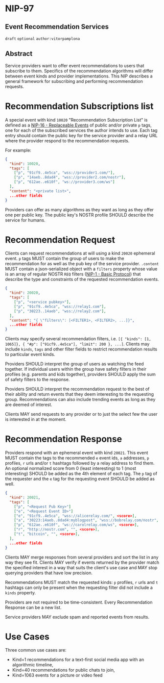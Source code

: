 NIP-97
======

Event Recommendation Services
-----------------------------

`draft` `optional` `author:vitorpamplona`

## Abstract

Service providers want to offer event recommendations to users that subscribe to them. Specifics of the recommendation algorithms will differ between event kinds and provider implementations. This NIP describes a general framework for subscribing and performing recommendation requests.

# Recommendation Subscriptions list

A special event with kind `10020` "Recommendation Subscription List" is defined as a [NIP-16 - Replaceable Events](16.md) of public and/or private `p` tags, one for each of the subscribed services the author intends to use. Each tag entry should contain the public key for the service provider and a relay URL where the provider respond to the recommendation requests.

For example:

```json
{
  "kind": 10020,
  "tags": [
    ["p", "91cf9..4e5ca", "wss://provider1.com/"],
    ["p", "14aeb..8dad4", "wss://provider2.com/nostr"],
    ["p", "612ae..e610f", "ws://provider3.com/ws"]
  ],
  "content": "<private list>",
  ...other fields
}
```

Providers can offer as many algorithms as they want as long as they offer one per public key. The public key's NOSTR profile SHOULD describe the service for humans. 

# Recommendation Request

Clients can request recommendations at will using a kind `20020` ephemeral event. `p` tags MUST contain the group of users to make the recommendation for as well as the pub key of the service provider. `.content` MUST contain a json-serialized object with a `filters` property whose value is an array of regular NOSTR `REQ` filters ([NIP-1 - Basic Protocol](1.md)) that describe the type and constraints of the requested recommendation events.

```json
{
  "kind": 20020,
  "tags": [
    ["p", "<service pubkey>"],
    ["p", "91cf9..4e5ca", "wss://relay1.com"],
    ["p", "30223..14aeb", "wss://relay2.com"],
  ],
  "content": "{ \"filters\": [<FILTER1>, <FILTER2>, ...]}",
  ...other fields
}
```

Clients may specify several recommendation filters, i.e. `[{ "kinds": [1, 1065]}, { "#p": ["91cf9..4e5ca"], "limit": 200 }, ...]`. Clients may include `kinds`, `tags` and other filter fields to restrict recommendation results to particular event kinds. 

Providers SHOULD interpret the group of users as watching the feed together. If individual users within the group have safety filters in their profiles (e.g. parents and kids together), providers SHOULD apply the sum of safety filters to the response. 

Providers SHOULD interpret the recommendation request to the best of their ability and return events that they deem interesting to the requesting group. Recommendations can also include trending events as long as they are deemed of interest.

Clients MAY send requests to any provider or to just the select few the user is interested in at the moment.

# Recommendation Response

Providers respond with an ephemeral event with kind `20021`. This event MUST contain the tags to the recommended `e` event ids, `a` addresses, `p` profiles, `r` urls and/or `t` hashtags followed by a relay address to find them. An optional normalized score from 0 (least interesting) to 1 (most interesting) SHOULD be added as the 4th element of each tag. The `p` tag of the requester and the `e` tag for the requesting event SHOULD be added as well. 

```json
{
  "kind": 20021,
  "tags": [
    ["p", "<Request Pub Key>"]
    ["e", "<Request Event ID>"]
    ["e", "91cf9..4e5ca", "wss://alicerelay.com/", <score>],
    ["a", "30223:14aeb..8dad4:myblogpost", "wss://bobrelay.com/nostr", <score>],
    ["p", "612ae..e610f", "ws://carolrelay.com/ws", <score>],
    ["r", "http://nostr.com", "", <score>],
    ["t", "bitcoin", "", <score>],
  ],
  ...other fields
}
```

Clients MAY merge responses from several providers and sort the list in any way they see fit. Clients MAY verify if events returned by the provider match the specified interest in a way that suits the client's use case and MAY stop querying providers that have low precision.

Recommendations MUST match the requested kinds: `p` profiles, `r` urls and `t` hashtags can only be present when the requesting filter did not include a `kinds` property.

Providers are not required to be time-consistent. Every Recommendation Response can be a new list.

Service providers MAY exclude spam and reported events from results.

# Use Cases

Three common use cases are:
- Kind=1 recommendations for a text-first social media app with an algorithmic timeline, 
- Kind=40 recommendations for public chats to join, 
- Kind=1063 events for a picture or video feed